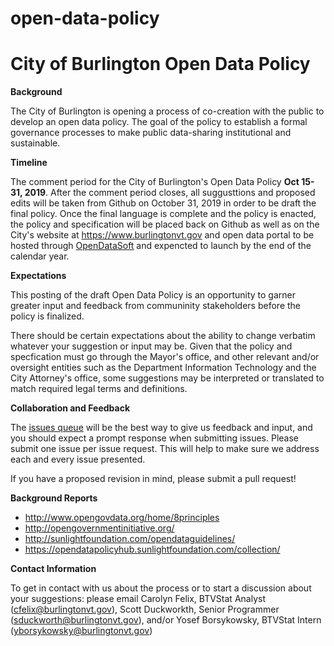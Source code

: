 # open-data-policy
City of Burlington
Open Data Policy
================

**Background**

The City of Burlington is opening a process of co-creation with the public to develop an open data policy. The goal of the policy to establish a formal governance processes to make public data-sharing institutional and sustainable.

**Timeline**

The comment period for the City of Burlington's Open Data Policy **Oct 15-31, 2019**. After the comment period closes, all suggusttions and proposed edits will be taken from Github on October 31, 2019 in order to be draft the final policy. Once the final language is complete and the policy is enacted, the policy and specification will be placed back on Github as well as on the City's website at https://www.burlingtonvt.gov and open data portal to be hosted through [OpenDataSoft](https://www.opendatasoft.com/) and expencted to launch by the end of the calendar year.

**Expectations**

This posting of the draft Open Data Policy is an opportunity to garner greater input and feedback from communinity stakeholders before the policy is finalized.

There should be certain expectations about the ability to change verbatim whatever your suggestion or input may be. Given that the policy and specfication must go through the Mayor's office, and other relevant and/or oversight entities such as the Department Information Technology and the City Attorney's office, some suggestions may be interpreted or translated to match required legal terms and definitions.

**Collaboration and Feedback**

The [issues queue](https://github.com/CarolynFelix/open-data-policy/issues) will be the best way to give us feedback and input, and you should expect a prompt response when submitting issues. Please submit one issue per issue request. This will help to make sure we address each and every issue presented.

If you have a proposed revision in mind, please submit a pull request!

**Background Reports**

* http://www.opengovdata.org/home/8principles
* http://opengovernmentinitiative.org/
* http://sunlightfoundation.com/opendataguidelines/
* https://opendatapolicyhub.sunlightfoundation.com/collection/

**Contact Information**

To get in contact with us about the process or to start a discussion about your suggestions: please email Carolyn Felix, BTVStat Analyst (cfelix@burlingtonvt.gov), Scott Duckworkth, Senior Programmer (sduckworth@burlingtonvt.gov), and/or Yosef Borsykowsky, BTVStat Intern (yborsykowsky@burlingtonvt.gov)
